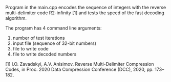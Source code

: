 Program in the main.cpp encodes the sequence of integers with the reverse multi-delimiter code R2-infinity [1] and tests the speed of the fast decoding algorithm.

The program has 4 command line arguments:

1) number of test iterations
2) input file (sequence of 32-bit numbers)
3) file to write code
4) file to write decoded numbers

[1] I.O. Zavadskyi, A.V. Anisimov. Reverse Multi-Delimiter Compression Codes, in Proc. 2020 Data Compression Conference (DCC), 2020, pp. 173–182.
